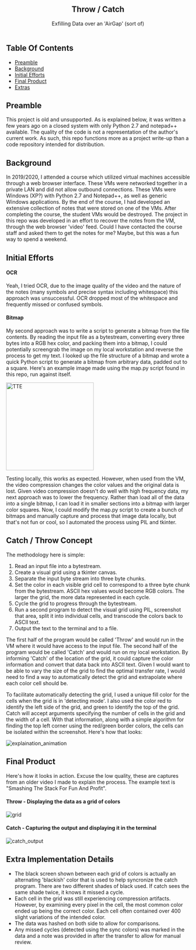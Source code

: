 <br/>
<p align="center">
  <h2 align="center">Throw / Catch</h2>
  <p align="center">
    Exfilling Data over an 'AirGap' (sort of)
    <br/>
    <br/>
  </p>
</p>

## Table Of Contents

* [Preamble](#preamble)
* [Background](#background)
* [Initial Efforts](#initial-efforts)
* [Final Product](#final-product)
* [Extras](#extra-implementation-details)


## Preamble

This project is old and unsupported. As is explained below, it was written a few years ago on a closed system with only Python 2.7 and notepad++ available. The quality of the code is not a representation of the author's current work. As such, this repo functions more as a project write-up than a code repository intended for distribution.

## Background

In 2019/2020, I attended a course which utilized virtual machines accessible through a web browser interface. These VMs were networked together in a private LAN and did not allow outbound connections. These VMs were Windows (XP?) with Python 2.7 and Notepad++, as well as generic Windows applications. By the end of the course, I had developed an extensive collection of notes that were stored on one of the VMs. After completing the course, the student VMs would be destroyed. The project in this repo was developed in an effort to recover the notes from the VM, through the web browser 'video' feed. Could I have contacted the course staff and asked them to get the notes for me? Maybe, but this was a fun way to spend a weekend.

## Initial Efforts
#### OCR
Yeah, I tried OCR, due to the image quality of the video and the nature of the notes (many symbols and precise syntax including whitespace) this approach was unsuccessful. OCR dropped most of the whitespace and frequently missed or confused symbols.

#### Bitmap
My second approach was to write a script to generate a bitmap from the file contents. By reading the input file as a bytestream, converting every three bytes into a RGB hex color, and packing them into a bitmap, I could potentially screengrab the image on my local workstation and reverse the process to get my text. I looked up the file structure of a bitmap and wrote a quick Python script to generate a bitmap from arbitrary data, padded out to a square. Here's an example image made using the map.py script found in this repo, run against itself.

<img src="https://github.com/ChrisBuilds/throw/assets/57874186/e4427695-eed0-4959-87cd-edf3a476c2ab" alt="TTE" width="240" height="240">

Testing locally, this works as expected. However, when used from the VM, the video compression changes the color values and the original data is lost. Given video compression doesn't do well with high frequency data, my next approach was to lower the frequency. Rather than load all of the data into a single bitmap, I can load it in smaller sections into a bitmap with larger color squares. Now, I could modify the map.py script to create a bunch of bitmaps and manually capture and process that image data locally, but that's not fun or cool, so I automated the process using PIL and tkinter. 

## Catch / Throw Concept
The methodology here is simple:
1. Read an input file into a bytestream.
2. Create a visual grid using a tkinter canvas.
3. Separate the input byte stream into three byte chunks.
4. Set the color in each visible grid cell to correspond to a three byte chunk from the bytestream. ASCII hex values would become RGB colors. The larger the grid, the more data represented in each cycle.
5. Cycle the grid to progress through the bytestream.
6. Run a second program to detect the visual grid using PIL, screenshot that area, split it into individual cells, and transcode the colors back to ASCII text.
7. Output the text to the terminal and to a file.

The first half of the program would be called 'Throw' and would run in the VM where it would have access to the input file. The second half of the program would be called 'Catch' and would run on my local workstation. By informing 'Catch' of the location of the grid, it could capture the color information and convert that data back into ASCII text. Given I would want to be able to vary the size of the grid to find the optimal transfer rate, I would need to find a way to automatically detect the grid and extrapolate where each color cell should be. 

To facilitate automatically detecting the grid, I used a unique fill color for the cells when the grid is in 'detecting mode'. I also used the color red to identify the left side of the grid, and green to identify the top of the grid. Catch will accept arguments specifying the number of cells in the grid and the width of a cell. With that information, along with a simple algorithm for finding the top left corner using the red/green border colors, the cells can be isolated within the screenshot. Here's how that looks:

![explaination_animation](https://github.com/ChrisBuilds/throw/assets/57874186/962d8259-2d62-43f4-b262-520906080d01)

## Final Product

Here's how it looks in action. Excuse the low quality, these are captures from an older video I made to explain the process. The example text is "Smashing The Stack For Fun And Profit". 

#### Throw - Displaying the data as a grid of colors
![grid](https://github.com/ChrisBuilds/throw/assets/57874186/80ab3771-aa07-42a4-ac10-65b7808fb9ed)

#### Catch - Capturing the output and displaying it in the terminal
![catch_output](https://github.com/ChrisBuilds/throw/assets/57874186/e3fc8192-ec86-49a5-8521-886977168e94)

## Extra Implementation Details
* The black screen shown between each grid of colors is actually an alternating 'blackish' color that is used to help syncronize the catch program. There are two different shades of black used. If catch sees the same shade twice, it knows it missed a cycle.
* Each cell in the grid was still experiencing compression artifacts. However, by examining every pixel in the cell, the most common color ended up being the correct color. Each cell often contained over 400 slight variations of the intended color.
* The data was hashed on both side to allow for comparisons.
* Any missed cycles (detected using the sync colors) was marked in the data and a note was provided in after the transfer to allow for manual review.

